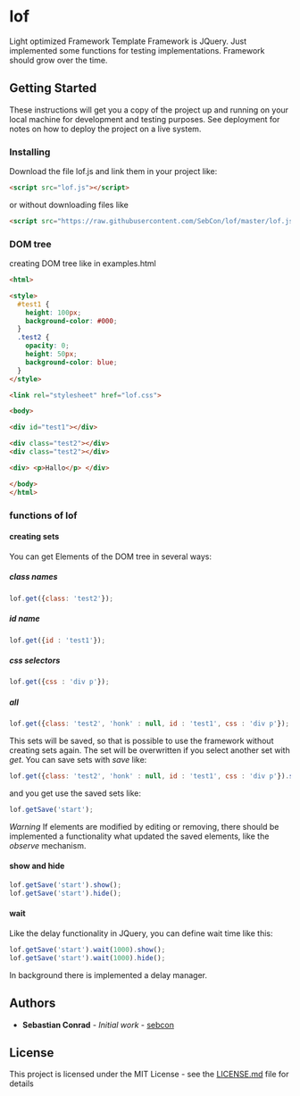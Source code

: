# lof
Light optimized Framework
Template Framework is JQuery. Just implemented some functions for testing implementations. Framework should grow over the time.


## Getting Started

These instructions will get you a copy of the project up and running on your local machine for development and testing purposes. See deployment for notes on how to deploy the project on a live system.

### Installing

Download the file lof.js and link them in your project like:
```html
<script src="lof.js"></script>
```
or without downloading files like
```html
<script src="https://raw.githubusercontent.com/SebCon/lof/master/lof.js"></script>
```

### DOM tree
creating DOM tree like in examples.html

```html
<html>

<style>
  #test1 {
    height: 100px;
    background-color: #000;
  }
  .test2 {
    opacity: 0;
    height: 50px;
    background-color: blue;
  }
</style>

<link rel="stylesheet" href="lof.css">

<body>

<div id="test1"></div>

<div class="test2"></div>
<div class="test2"></div>

<div> <p>Hallo</p> </div>

</body>
</html>
```


### functions of lof

#### creating sets
You can get Elements of the DOM tree in several ways:

##### class names
```javascript
lof.get({class: 'test2'});
```

##### id name
```javascript
lof.get({id : 'test1'});
```

##### css selectors
```javascript
lof.get({css : 'div p'});
```

##### all
```javascript
lof.get({class: 'test2', 'honk' : null, id : 'test1', css : 'div p'});
```

This sets will be saved, so that is possible to use the framework without creating sets again. The set will be overwritten if you select another set with *get*. You can save sets with *save* like:

```javascript
lof.get({class: 'test2', 'honk' : null, id : 'test1', css : 'div p'}).save('start');
```
and you get use the saved sets like:
```javascript
lof.getSave('start');
```

*Warning*
If elements are modified by editing or removing, there should be implemented a functionality what updated the saved elements, like the *observe* mechanism.

									 
#### show and hide
```javascript
lof.getSave('start').show();
lof.getSave('start').hide();
```

#### wait
Like the delay functionality in JQuery, you can define wait time like this:
```javascript
lof.getSave('start').wait(1000).show();
lof.getSave('start').wait(1000).hide();
```

In background there is implemented a delay manager.


## Authors

* **Sebastian Conrad** - *Initial work* - [sebcon](http://www.sebcon.de)

## License

This project is licensed under the MIT License - see the [LICENSE.md](LICENSE.md) file for details


